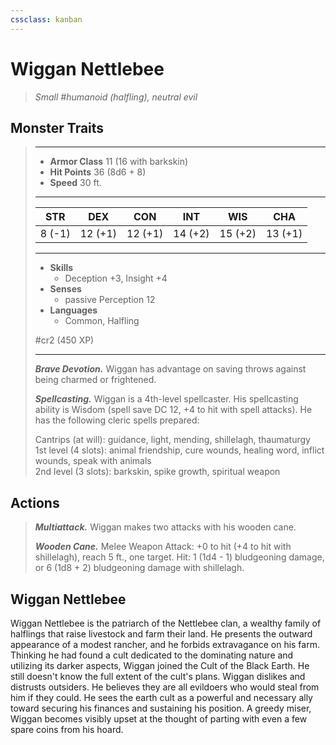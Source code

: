 ```yaml
---
cssclass: kanban
---
```


# Wiggan Nettlebee
>*Small #humanoid (halfling), neutral evil*
## Monster Traits
>___
>- **Armor Class** 11 (16 with barkskin)
>- **Hit Points** 36 (8d6 + 8)
>- **Speed** 30 ft.
>___
>|STR|DEX|CON|INT|WIS|CHA|
>|:---:|:---:|:---:|:---:|:---:|:---:|
>|8 (-1)|12 (+1)|12 (+1)|14 (+2)|15 (+2)|13 (+1)|
>___
>- **Skills**
>	 - Deception +3, Insight +4
>- **Senses**
>	 - passive Perception 12
>- **Languages**
>	 - Common, Halfling
>
> #cr2 (450 XP)
>___
>***Brave Devotion.*** Wiggan has advantage on saving throws against being charmed or frightened.  
>
>***Spellcasting.*** Wiggan is a 4th-level spellcaster. His spellcasting ability is Wisdom (spell save DC 12, +4 to hit with spell attacks). He has the following cleric spells prepared:  
>
>Cantrips (at will): guidance, light, mending, shillelagh, thaumaturgy  
>1st level (4 slots): animal friendship, cure wounds, healing word, inflict wounds, speak with animals  
>2nd level (3 slots): barkskin, spike growth, spiritual weapon  
>
## Actions
>***Multiattack.*** Wiggan makes two attacks with his wooden cane.  
>
>***Wooden Cane.*** Melee Weapon Attack: +0 to hit (+4 to hit with shillelagh), reach 5 ft., one target. Hit: 1 (1d4 - 1) bludgeoning damage, or 6 (1d8 + 2) bludgeoning damage with shillelagh.
## Wiggan Nettlebee
Wiggan Nettlebee is the patriarch of the Nettlebee clan, a wealthy family of halflings that raise livestock and farm their land. He presents the outward appearance of a modest rancher, and he forbids extravagance on his farm. Thinking he had found a cult dedicated to the dominating nature and utilizing its darker aspects, Wiggan joined the Cult of the Black Earth. He still doesn't know the full extent of the cult's plans.
Wiggan dislikes and distrusts outsiders. He believes they are all evildoers who would steal from him if they could. He sees the earth cult as a powerful and necessary ally toward securing his finances and sustaining his position. A greedy miser, Wiggan becomes visibly upset at the thought of parting with even a few spare coins from his hoard.